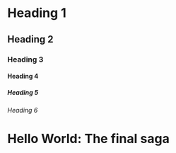 # Heading 1

## Heading 2

### Heading 3

#### Heading 4

##### Heading 5

###### Heading 6

# **Hello World**: The final saga
